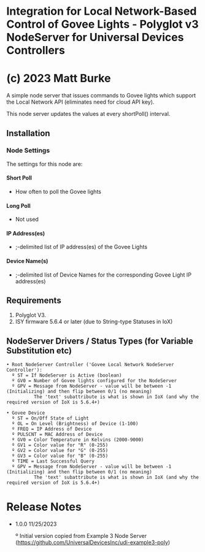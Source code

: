 # Integration for Local Network-Based Control of Govee Lights - Polyglot v3 NodeServer for Universal Devices Controllers
#             (c) 2023 Matt Burke

A simple node server that issues commands to Govee lights which support the Local Network API (eliminates need for cloud API key).

This node server updates the values at every shortPoll() interval.

## Installation

### Node Settings
The settings for this node are:

#### Short Poll
   * How often to poll the Govee lights
#### Long Poll
   * Not used

#### IP Address(es)
   * ;-delimited list of IP address(es) of the Govee Lights

#### Device Name(s)
   * ;-delimited list of Device Names for the corresponding Govee Light IP address(es)
     
## Requirements

1. Polyglot V3.
2. ISY firmware 5.6.4 or later (due to String-type Statuses in IoX)

## NodeServer Drivers / Status Types (for Variable Substitution etc)
    • Root NodeServer Controller ('Govee Local Network NodeServer Controller'):
      º ST = If NodeServer is Active (boolean)
      º GV0 = Number of Govee lights configured for the NodeServer
      º GPV = Message from NodeServer - value will be between -1 (Initializing) and then flip between 0/1 (no meaning)
              The 'text' subattribute is what is shown in IoX (and why the required version of IoX is 5.6.4+)

    • Govee Device
      º ST = On/Off State of Light
      º OL = On Level (Brightness) of Device (1-100)
      º FREQ = IP Address of Device
      º PULSCNT = MAC Address of Device
      º GV0 = Color Temperature in Kelvins (2000-9000)
      º GV1 = Color value for "R" (0-255)
      º GV2 = Color value for "G" (0-255)
      º GV3 = Color value for "B" (0-255)
      º TIME = Last Successful Query
      º GPV = Message from NodeServer - value will be between -1 (Initializing) and then flip between 0/1 (no meaning)
              The 'text' subattribute is what is shown in IoX (and why the required version of IoX is 5.6.4+)

# Release Notes
  
- 1.0.0 11/25/2023

  º Initial version copied from Example 3 Node Server (https://github.com/UniversalDevicesInc/udi-example3-poly)
